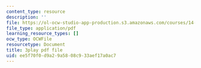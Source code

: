 ```yaml
---
content_type: resource
description: ''
file: https://ol-ocw-studio-app-production.s3.amazonaws.com/courses/14-01-principles-of-microeconomics-fall-2018/ee5f70f0d9a29a5808c933aef17a0ac7_jsiCft5v2dk.pdf
file_type: application/pdf
learning_resource_types: []
ocw_type: OCWFile
resourcetype: Document
title: 3play pdf file
uid: ee5f70f0-d9a2-9a58-08c9-33aef17a0ac7
---
```

